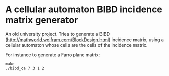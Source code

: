 # A cellular automaton BIBD incidence matrix generator

An old university project. Tries to generate a BIBD (http://mathworld.wolfram.com/BlockDesign.html) incidence matrix, using a cellular automaton whose cells are the cells of the incidence matrix.

For instance to generate a Fano plane matrix:

    make
    ./bibd_ca 7 3 1 2
